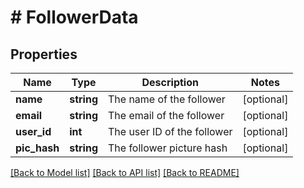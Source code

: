 # # FollowerData

## Properties

Name | Type | Description | Notes
------------ | ------------- | ------------- | -------------
**name** | **string** | The name of the follower | [optional]
**email** | **string** | The email of the follower | [optional]
**user_id** | **int** | The user ID of the follower | [optional]
**pic_hash** | **string** | The follower picture hash | [optional]

[[Back to Model list]](../../README.md#models) [[Back to API list]](../../README.md#endpoints) [[Back to README]](../../README.md)
